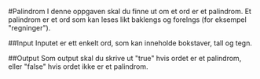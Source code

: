 #Palindrom
I denne oppgaven skal du finne ut om et ord er et palindrom. 
Et palindrom er et ord som kan leses likt baklengs og forelngs (for eksempel "regninger"). 

##Input
Inputet er ett enkelt ord, som kan inneholde bokstaver, tall og tegn.

##Output
Som output skal du skrive ut "true" hvis ordet er et palindrom, eller "false" hvis ordet ikke er et palindrom.
